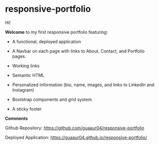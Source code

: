# responsive-portfolio

Hi!

**Welcome** to my first responsive portfolio featuring:

* A functional, deployed application

* A Navbar on each page with links to About, Contact, and Portfolio pages.

* Working links 

* Semantic HTML

* Personalized information (bio, name, images, and links to LinkedIn and Instagram)

* Bootstrap components and grid system

* A sticky footer 

**Comments**


Github Repository:
https://github.com/guaaur04/responsive-portfolio


Deployed Application:
https://guaaur04.github.io/responsive-portfolio/


